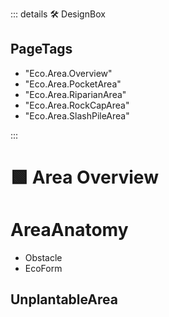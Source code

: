 ::: details 🛠 DesignBox

<h2>PageTags</h2>

- "Eco.Area.Overview"
- "Eco.Area.PocketArea"
- "Eco.Area.RiparianArea"
- "Eco.Area.RockCapArea"
- "Eco.Area.SlashPileArea"

:::

# 🟩  <eco>Area Overview</eco> 

# AreaAnatomy
- Obstacle
- EcoForm


## UnplantableArea



